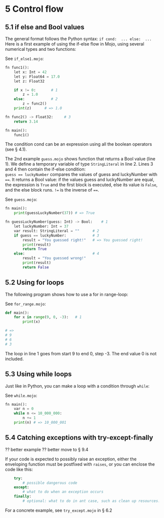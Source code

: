 # 5 Control flow

## 5.1 if else and Bool values

The general format follows the Python syntax: `if cond:  ... else:  ... `
Here is a first example of using the if-else flow in Mojo, using several numerical types and two functions:

See `if_else1.mojo`:
```py
fn func1():
    let x: Int = 42
    let y: Float64 = 17.0
    let z: Float32   

    if x != 0:       # 1
        z = 1.0      
    else:            # 2
        z = func2()    
    print(z)      # => 1.0

fn func2() -> Float32:     # 3
    return 3.14

fn main():
    func1()
```

The condition cond can be an expression using all the boolean operators (see § 4.1).

The 2nd example `guess.mojo` shows function that returns a Bool value (line 1). We define a temporary variable of type `StringLiteral` in line 2. Lines 3 and 4 then contain the if-else condition:  
`guess == luckyNumber` compares the values of guess and luckyNumber with `==`. It returns a Bool value: if the values guess and luckyNumber are equal, the expression is `True` and the first block is executed, else its value is `False`, and the else block runs.
`!=` is the inverse of `==`.

See `guess.mojo`:
```py
fn main():
    print(guessLuckyNumber(37)) # => True

fn guessLuckyNumber(guess: Int) -> Bool:    # 1
    let luckyNumber: Int = 37
    var result: StringLiteral = ""      # 2
    if guess == luckyNumber:            # 3
        result = "You guessed right!"   # => You guessed right!
        print(result)
        return True
    else:                               # 4
        result = "You guessed wrong!"
        print(result)
        return False
```

## 5.2 Using for loops
The following program shows how to use a for in range-loop:

See `for_range.mojo`:
```py
def main():
    for x in range(9, 0, -3):   # 1
        print(x)

# =>
# 9
# 6
# 3
```

The loop in line 1 goes from start 9 to end 0, step -3. The end value 0 is not included.

## 5.3 Using while loops
Just like in Python, you can make a loop with a condition through `while`:

See `while.mojo`:
```py
fn main():
    var n = 0
    while n <= 10_000_000:
        n += 1
    print(n) # => 10_000_001
```

## 5.4 Catching exceptions with try-except-finally
?? better example
?? better move to § 9.4

If your code is expected to possibly raise an exception, either the enveloping function must be postfixed with `raises`, or you can enclose the code like this:  
```py
    try:
        # possible dangerous code
    except:
        # what to do when an exception occurs
    finally:
        # optional: what to do in ant case, such as clean up resources.
```

For a concrete example, see `try_except.mojo` in § 6.2 